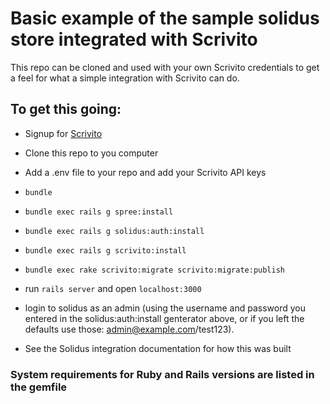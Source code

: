 # Basic example of the sample solidus store integrated with Scrivito

This repo can be cloned and used with your own Scrivito credentials to get a feel for what a simple integration with Scrivito can do. 

## To get this going:

* Signup for [Scrivito](https:scrivito.com/signup)

* Clone this repo to you computer

* Add a .env file to your repo and add your Scrivito API keys

* ```bundle```

* ```bundle exec rails g spree:install```

* ```bundle exec rails g solidus:auth:install```

* ```bundle exec rails g scrivito:install```

* ```bundle exec rake scrivito:migrate scrivito:migrate:publish```

* run ```rails server``` and open ```localhost:3000```

* login to solidus as an admin (using the username and password you entered in the solidus:auth:install genterator above, or if you left the defaults use those: admin@example.com/test123).

* See the Solidus integration documentation for how this was built

### System requirements for Ruby and Rails versions are listed in the gemfile
